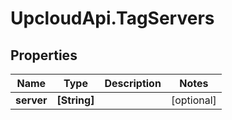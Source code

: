 # UpcloudApi.TagServers

## Properties
Name | Type | Description | Notes
------------ | ------------- | ------------- | -------------
**server** | **[String]** |  | [optional] 


